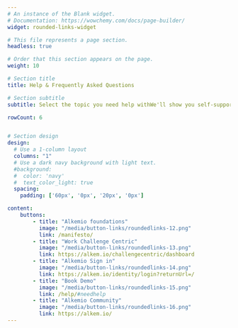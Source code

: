 ```yaml
---
# An instance of the Blank widget.
# Documentation: https://wowchemy.com/docs/page-builder/
widget: rounded-links-widget

# This file represents a page section.
headless: true

# Order that this section appears on the page.
weight: 10

# Section title
title: Help & Frequently Asked Questions

# Section subtitle
subtitle: Select the topic you need help withWe'll show you self-support options first. Additional help is available if you need it, by completing the form below.

rowCount: 6


# Section design
design:
  # Use a 1-column layout
  columns: "1"
  # Use a dark navy background with light text.
  #background:
  #  color: 'navy'
  #  text_color_light: true
  spacing:
    padding: ['60px', '0px', '20px', '0px']

content:
    buttons:
        - title: "Alkemio foundations"
          image: "/media/button-links/roundedlinks-12.png"
          link: /manifesto/
        - title: "Work Challenge Centric"
          image: "/media/button-links/roundedlinks-13.png"
          link: https://alkem.io/challengecentric/dashboard
        - title: "Alkemio Sign in"
          image: "/media/button-links/roundedlinks-14.png"
          link: https://alkem.io/identity/login?returnUrl=/
        - title: "Book Demo"
          image: "/media/button-links/roundedlinks-15.png"
          link: /help/#needhelp
        - title: "Alkemio Community"
          image: "/media/button-links/roundedlinks-16.png"
          link: https://alkem.io/
---
```

